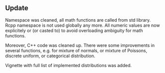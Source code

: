 
## Update

Namespace was cleaned, all math functions are called from
std library. Rcpp namespace is not used globally any more.
All numeric values are now explicitely <double> or <int>
(or casted to) to avoid overloading ambiguity for math functions.

Moreover, C++ code was cleaned up. There were some improvements
in several functions, e.g. for mixture of normals, or mixture of
Poissons, discrete uniform, or categorical distribution.

Vignette with full list of implemented distributions was added.